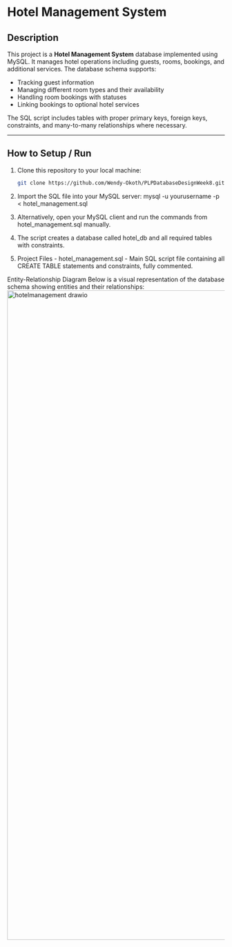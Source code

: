 # Hotel Management System

## Description

This project is a **Hotel Management System** database implemented using MySQL. It manages hotel operations including guests, rooms, bookings, and additional services. The database schema supports:

- Tracking guest information
- Managing different room types and their availability
- Handling room bookings with statuses
- Linking bookings to optional hotel services

The SQL script includes tables with proper primary keys, foreign keys, constraints, and many-to-many relationships where necessary.

---

## How to Setup / Run

1. Clone this repository to your local machine:

   ```bash
   git clone https://github.com/Wendy-Okoth/PLPDatabaseDesignWeek8.git
   
2. Import the SQL file into your MySQL server:
   mysql -u yourusername -p < hotel_management.sql

3. Alternatively, open your MySQL client and run the commands from hotel_management.sql manually.

4. The script creates a database called hotel_db and all required tables with constraints.

5. Project Files - hotel_management.sql - Main SQL script file containing all CREATE TABLE statements and constraints, fully commented.


Entity-Relationship Diagram
Below is a visual representation of the database schema showing entities and their relationships:
<img width="814" height="1500" alt="hotelmanagement drawio" src="https://github.com/user-attachments/assets/22fd22c4-ff1e-46a3-ba29-b9629eda255d" />


